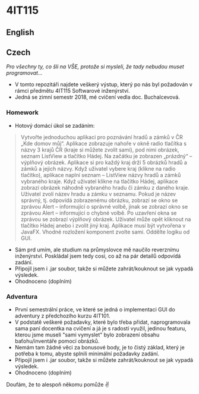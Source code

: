 # 4IT115

## English

## Czech
*Pro všechny ty, co šli na VŠE, protože si mysleli, že tady nebudou muset programovat...*

- V tomto repozitáři najdete veškerý výstup, který po nás byl požadován v rámci předmětu 4IT115 Softwarové inženýrství. 
- Jedná se zimní semestr 2018, mé cvičení vedla doc. Buchalcevová.

### Homework
- Hotový domácí úkol se zadáním: 
> Vytvořte jednoduchou aplikaci pro poznávání hradů a zámků v ČR „Kde domov můj“. Aplikace zobrazuje nahoře v okně radio tlačítka s názvy 3 krajů ČR (kraje si můžete zvolit sami), pod nimi obrázek, seznam ListView a tlačítko Hádej. Na začátku je zobrazen „prázdný“ – výplňový obrázek. Aplikace si pro každý kraj drží 5 obrázků hradů a zámků a jejich názvy. Když uživatel vybere kraj (klikne na radio tlačítko), aplikace naplní seznam – ListView názvy hradů a zámků vybraného kraje. Když uživatel klikne na tlačítko Hádej, aplikace zobrazí obrázek náhodně vybraného hradu či zámku z daného kraje. Uživatel zvolí název hradu a zámku v seznamu. Pokud je název správný, tj. odpovídá zobrazenému obrázku, zobrazí se okno se zprávou Alert – informující o správné volbě, jinak se zobrazí okno se zprávou Alert – informující o chybné volbě. Po uzavření okna se zprávou se zobrazí výplňový obrázek. Uživatel může opět kliknout na tlačítko Hádej anebo i zvolit jiný kraj. Aplikace musí být vytvořena v JavaFX. Vhodné rozložení komponent zvolte sami. Oddělte logiku od GUI.
- Sám prd umím, ale studium na průmyslovce mě naučilo reverznímu inženýrství. Poskládal jsem tedy cosi, co až na pár detailů odpovídá zadání.
- Připojil jsem i .jar soubor, takže si můžete zahrát/kouknout se jak vypadá výsledek.
- Ohodnoceno (doplním)

### Adventura
- První semestrální práce, ve které se jedná o implementaci GUI do adventury z předchozího kurzu 4IT101.
- V podstatě veškeré požadavky, které bylo třeba přidat, naprogramovala sama paní docentka na cvičení a já je s radostí využil, jedinou featuru, kterou jsme museli "sami vymyslet" bylo zobrazení obsahu baťohu/inventáře pomocí obrázků.
- Nemám tam žádné věci za bonusové body, je to čistý základ, který je potřeba k tomu, abyste splnili minimální požadavky zadání.
- Připojil jsem i .jar soubor, takže si můžete zahrát/kouknout se jak vypadá výsledek.
- Ohodnoceno (doplním)


Doufám, že to alespoň někomu pomůže :v:
